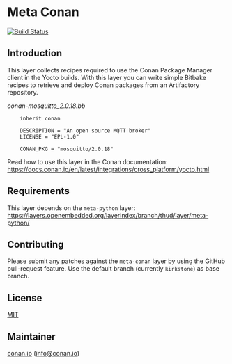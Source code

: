 # Meta Conan

[![Build Status](https://ci.conan.io/job/meta-conan/job/master/badge/icon)](https://ci.conan.io/job/meta-conan/job/master/)

Introduction
------------

This layer collects recipes required to use the Conan Package Manager client in the Yocto builds.
With this layer you can write simple Bitbake recipes to retrieve and deploy Conan packages from an Artifactory repository.

*conan-mosquitto_2.0.18.bb*
```
    inherit conan

    DESCRIPTION = "An open source MQTT broker"
    LICENSE = "EPL-1.0"

    CONAN_PKG = "mosquitto/2.0.18"
````

Read how to use this layer in the Conan documentation: https://docs.conan.io/en/latest/integrations/cross_platform/yocto.html

Requirements
------------

This layer depends on the `meta-python` layer: https://layers.openembedded.org/layerindex/branch/thud/layer/meta-python/


Contributing
------------

Please submit any patches against the `meta-conan` layer by using the GitHub pull-request feature. Use the default branch (currently `kirkstone`) as base branch.

License
-------
[MIT](https://github.com/conan-io/conan/blob/develop/LICENSE.md)

Maintainer
----------
[conan.io](https://conan.io) (info@conan.io)
